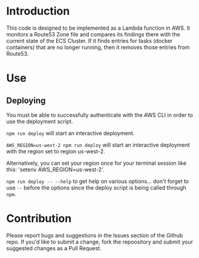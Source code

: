 # Introduction

This code is designed to be implemented as a Lambda function in AWS. It monitors a Route53 Zone file and compares its findings there with the current state of the ECS Cluster. If it finds entries for tasks (docker containers) that are no longer running, then it removes those entries from Route53.

# Use

## Deploying

You must be able to successfully authenticate with the AWS CLI in order to use the deployment script.

`npm run deploy` will start an interactive deployment.

`AWS_REGION=us-west-2 npm run deploy` will start an interactive deployment with the region set to region us-west-2.

Alternatively, you can set your region once for your terminal session like this: 'setenv AWS_REGION=us-west-2'.

`npm run deploy -- --help` to get help on various options... don't forget to use `--` before the options since the deploy script is being called through `npm`.

# Contribution

Please report bugs and suggestions in the Issues section of the Github repo. If you'd like to submit a change, fork the repoository and submit your suggested changes as a Pull Request.

